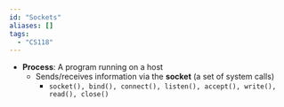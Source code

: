 ```yaml
---
id: "Sockets"
aliases: []
tags:
  - "CS118"
---
```


- **Process**: A program running on a host
  - Sends/receives information via the **socket** (a set of system calls)
    - `socket(), bind(), connect(), listen(), accept(), write(), read(), close()`
